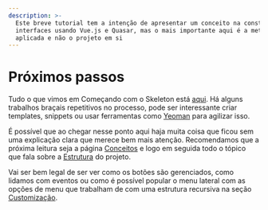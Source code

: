 ```yaml
---
description: >-
  Este breve tutorial tem a intenção de apresentar um conceito na construção de
  interfaces usando Vue.js e Quasar, mas o mais importante aqui é a metodologia
  aplicada e não o projeto em si
---
```


# Próximos passos

Tudo o que vimos em Começando com o Skeleton está [aqui](https://github.com/quasarframeworkbrasil/skeleton-quasar/tree/examples/category). Há alguns trabalhos braçais repetitivos no processo, pode ser interessante criar templates, snippets ou usar ferramentas como [Yeoman](https://yeoman.io) para agilizar isso.

É possível que ao chegar nesse ponto aqui haja muita coisa que ficou sem uma explicação clara que merece bem mais atenção. Recomendamos que a próxima leitura seja a página [Conceitos](../conceitos.md) e logo em seguida todo o tópico que fala sobre a [Estrutura](../como-utilizar/) do projeto.

Vai ser bem legal de ser ver como os botões são gerenciados, como lidamos com eventos ou como é possível popular o menu lateral com as opções de menu que trabalham de com uma estrutura recursiva na seção [Customização](../customizacao/).

